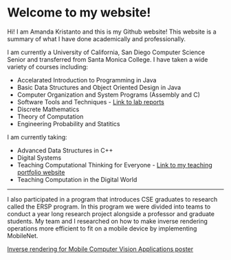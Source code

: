 # Welcome to my website! 

Hi! I am Amanda Kristanto and this is my Github website! This website is a summary of what I have done academically and professionally. 

I am currently a University of California, San Diego Computer Science Senior and transferred from Santa Monica College. I have taken a wide variety of courses including: 

* Accelarated Introduction to Programming in Java
* Basic Data Structures and Object Oriented Design in Java 
* Computer Organization and System Programs (Assembly and C)
* Software Tools and Techniques - [Link  to lab reports](https://ajkristanto.github.io/cse15l-lab-reports/index.html)
* Discrete Mathematics
* Theory of Computation
* Engineering Probability and Statitics


I am currently taking: 
* Advanced Data Structures in C++ 
* Digital Systems 
* Teaching Computational Thinking for Everyone - [Link to my teaching portfolio website]()
* Teaching Computation in the Digital World

---

I also participated in a program that introduces CSE graduates to research called the ERSP program. In this program we were divided into teams to conduct a year long research project alongside a professor and graduate students. My team and I researched on how to make inverse rendering operations more efficient to fit on a mobile device by implementing MobileNet.

[Inverse rendering for Mobile Computer Vision Applications poster](https://ersp.eng.ucsd.edu/projects/2021-2022-projects#h.qljgrc2nagdh)
